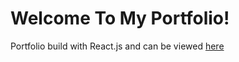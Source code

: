 # Welcome To My Portfolio!

Portfolio build with React.js and can be viewed [here](https://www.pswk1.dev/)
